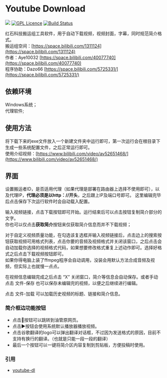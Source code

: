 # Youtube Download

[![](https://img.shields.io/badge/blog-@Aye10032-red.svg)](https://www.aye10032.com) [![GPL Licence](https://badges.frapsoft.com/os/gpl/gpl.png?v=103)](https://opensource.org/licenses/GPL-3.0/) [![Build Status](https://travis-ci.com/Aye10032/YouTubeDownLoad.svg?branch=master)](https://travis-ci.com/Aye10032/YouTubeDownLoad)

红石科技搬运组工具软件，用于自动下载视频，视频封面，字幕，同时规范简介格式。      
搬运组空间：[https://space.bilibili.com/1311124](https://space.bilibili.com/1311124)      
作者：Aye10032 [https://space.bilibili.com/40077740](https://space.bilibili.com/40077740)     
程序协助：Dazo66 [https://space.bilibili.com/5725331/](https://space.bilibili.com/5725331/)

## 依赖环境

Windows系统；        
代理软件;        


## 使用方法

将下载下来的exe文件放入一个新建文件夹中运行即可，第一次运行会在根目录下生成一些系统配置文件，之后正常运行即可。       
使用介绍视频：[https://www.bilibili.com/video/av52651468/](https://www.bilibili.com/video/av52651468/)


## 界面

设置搬运者ID，是否适用代理（如果代理是部署在路由器上选择不使用即可），以及代理IP，**代理必须是以http：//开头**，之后跟上IP及端口号即可。
这里编辑完毕后点击保存下次运行软件时会自动载入配置。

输入视频链接，点击下载按钮即可开始。运行结束后可以点击按钮复制简介部分的文字。     
你也可以仅点击**获取简介**按钮来仅获取简介信息而并不下载视频；       

对于自定义视频质量功能，在勾选该复选框并输入视频链接后，点击边上的搜索按钮获取视频可用格式列表，点击你要的音频及视频格式并关闭该窗口，之后点击会自动加载你选择的视频格式代码，如果想要修改格式重复上述动作即可。选择好格式之后点击下载视频按钮即可。     
如果你得电脑上装了ffmpeg程序会自动调用，没装会用默认方法合成音频及视频，但实际上也就慢一点点。

在视频信息编辑完成之后点击 “X” 关闭窗口，简介等信息会自动保存。或者手动点击 文件-保存 也可以保存未编辑完的视频，以便之后继续进行编辑。

点击 文件-加载 可以加载历史视频的标题、链接和简介信息。

### 简介框边功能按钮
- 点击🔗按钮可以跳转到油管原网页。
- 点击▶按钮会使用系统默认播放器播放视频。
- 点击谷歌翻译的logo可以弹出翻译对话框，不过因为发送格式的原因，目前不支持有换行的翻译。（也就是只能一段一段的翻译）
- 最后一个按钮可以一键将简介区内容复制到剪贴板，方便投稿时使用。



### 引用

- [youtube-dl](https://github.com/ytdl-org/youtube-dl)